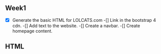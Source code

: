 ## Week1

  -[x] Generate the basic HTML for LOLCATS.com
  -[] Link in the bootstrap 4 cdn.
  -[] Add text to the website.
  -[] Create a navbar.
  -[] Create homepage content.

## HTML 
  